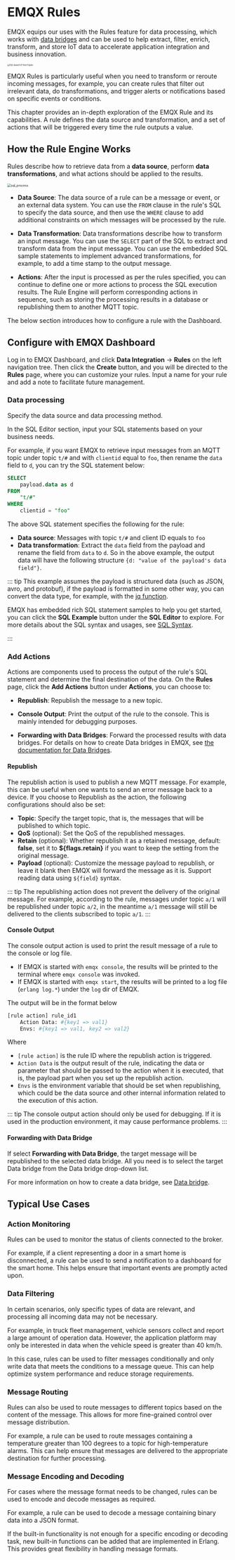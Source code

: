 # EMQX Rules

EMQX equips our uses with the Rules feature for data processing, which works with [data bridges](./data-bridges.md) and can be used to help extract, filter, enrich, transform, and store IoT data to accelerate application integration and business innovation. 

<img src="./assets/rule-engine.png" alt="SQL-based IoT Rule Engine" style="zoom:30%;" />

EMQX Rules is particularly useful when you need to transform or reroute incoming messages, for example, you can create rules that filter out irrelevant data, do transformations, and trigger alerts or notifications based on specific events or conditions.

This chapter provides an in-depth exploration of the EMQX Rule and its capabilities. A rule defines the data source and transformation, and a set of actions that will be triggered every time the rule outputs a value.







## How the Rule Engine Works

Rules describe how to retrieve data from a **data source**, perform **data transformations**, and what actions should be applied to the results.

<img src="./assets/sql_process.png" alt="sql_process" style="zoom:50%;" />

- **Data Source**: The data source of a rule can be a message or event, or an external data system. You can use the `FROM` clause in the rule's SQL to specify the data source, and then use the `WHERE` clause to add additional constraints on which messages will be processed by the rule. 
- **Data Transformation**: Data transformations describe how to transform an input message. You can use the `SELECT` part of the SQL to extract and transform data from the input message. You can use the embedded SQL sample statements to implement advanced transformations, for example, to add a time stamp to the output message.

- **Actions**: After the input is processed as per the rules specified, you can continue to define one or more actions to process the SQL execution results. The Rule Engine will perform corresponding actions in sequence, such as storing the processing results in a database or republishing them to another MQTT topic.

The below section introduces how to configure a rule with the Dashboard. 

## Configure with EMQX Dashboard

Log in to EMQX Dashboard, and click **Data Integration** -> **Rules** on the left navigation tree. Then click the **Create** button, and you will be directed to the **Rules** page, where you can customize your rules. Input a name for your rule and add a note to facilitate future management. 

### Data processing

Specify the data source and data processing method. 

In the SQL Editor section, input your SQL statements based on your business needs.

For example, if you want EMQX to retrieve input messages from an MQTT topic under topic `t/#` and with `clientid` equal to `foo`, then rename the `data` field to `d`, you can try the SQL statement below: 

```sql
SELECT
    payload.data as d
FROM
    "t/#"
WHERE
    clientid = "foo"
```

The above SQL statement specifies the following for the rule:

- **Data source**: Messages with topic `t/#` and client ID equals to `foo`
- **Data transformation**: Extract the `data` field from the payload and rename the field from `data` to `d`. So in the above example, the output data will have the following structure `{d: "value of the payload's data field"}`.

::: tip
This example assumes the payload is structured data (such as JSON, avro, and protobuf), if the payload is formatted in some other way, you can convert the data type, for example, with the [jq function](./rule-sql-jq.md). 

EMQX has embedded rich SQL statement samples to help you get started, you can click the **SQL Example** button under the **SQL Editor** to explore. For more details about the SQL syntax and usages, see [SQL Syntax](./rule-sql-syntax.md).

:::

### Add Actions

Actions are components used to process the output of the rule's SQL statement and determine the final destination of the data. On the **Rules** page,  click the **Add Actions** button under **Actions**, you can choose to:

- **Republish**: Republish the message to a new topic.

* **Console Output**: Print the output of the rule to the console. This is mainly intended for debugging purposes.

- **Forwarding with Data Bridges**: Forward the processed results with data bridges. For details on how to create Data bridges in EMQX, see [the documentation for Data Bridges](./data-bridges.md).

#### Republish

The republish action is used to publish a new MQTT message. For example, this can be useful when one wants to send an error message back to a device. If you choose to Republish as the action, the following configurations should also be set:

- **Topic**: Specify the target topic, that is, the messages that will be published to which topic. 
- **QoS** (optional): Set the QoS of the republished messages.
- **Retain** (optional): Whether republish it as a retained message, default: **false**, set it to **${flags.retain}** if you want to keep the setting from the original message. 
- **Payload** (optional): Customize the message payload to republish, or leave it blank then EMQX will forward the message as it is. Support reading data using `${field}` syntax.

::: tip
The republishing action does not prevent the delivery of the original message. For example, according to the rule, messages under topic `a/1`  will be republished under topic `a/2`, in the meantime `a/1` message will still be delivered to the clients subscribed to topic  `a/1`.
:::

#### Console Output

The console output action is used to print the result message of a rule to the console or log file. 

* If EMQX is started with `emqx console`, the results will be printed to the terminal where `emqx console` was invoked.
* If EMQX is started with `emqx start`, the results will be printed to a log file (`erlang log.*`) under the `log` dir of EMQX.

The output will be in the format below

```bash
[rule action] rule_id1
    Action Data: #{key1 => val1}
    Envs: #{key1 => val1, key2 => val2}
```

Where

-  `[rule action]` is the rule ID where the republish action is triggered.
- `Action Data` is the output result of the rule, indicating the data or parameter that should be passed to the action when it is executed, that is, the payload part when you set up the republish action. 
- `Envs` is the environment variable that should be set when republishing, which could be the data source and other internal information related to the execution of this action.

::: tip
The console output action should only be used for debugging. If it is used in the production environment, it may cause performance problems.
:::

#### Forwarding with Data Bridge

If select **Forwarding with Data Bridge**, the target message will be republished to the selected data bridge. All you need is to select the target Data bridge from the Data bridge drop-down list. 

For more information on how to create a data bridge, see [Data bridge](../data-integration/data-bridges.md).

## Typical Use Cases

### Action Monitoring

Rules can be used to monitor the status of clients connected to the broker. 

For example, if a client representing a door in a smart home is disconnected, a rule can be used to send a notification to a dashboard for the smart home. This helps ensure that important events are promptly acted upon.

### Data Filtering

In certain scenarios, only specific types of data are relevant, and processing all incoming data may not be necessary. 

For example, in truck fleet management, vehicle sensors collect and report a large amount of operation data. However, the application platform may only be interested in data when the vehicle speed is greater than 40 km/h. 

In this case, rules can be used to filter messages conditionally and only write data that meets the conditions to a message queue. This can help optimize system performance and reduce storage requirements.

### Message Routing

Rules can also be used to route messages to different topics based on the content of the message. This allows for more fine-grained control over message distribution. 

For example, a rule can be used to route messages containing a temperature greater than 100 degrees to a topic for high-temperature alarms. This can help ensure that messages are delivered to the appropriate destination for further processing.

### Message Encoding and Decoding

For cases where the message format needs to be changed, rules can be used to encode and decode messages as required.

For example, a rule can be used to decode a message containing binary data into a JSON format. 

If the built-in functionality is not enough for a specific encoding or decoding task, new built-in functions can be added that are implemented in Erlang. This provides great flexibility in handling message formats.
